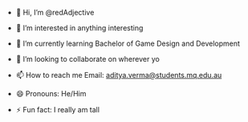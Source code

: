 - 👋 Hi, I’m @redAdjective
  
- 👀 I’m interested in anything interesting
  
- 🌱 I’m currently learning Bachelor of Game Design and Development
  
- 💞️ I’m looking to collaborate on wherever yo 
  
- 📫 How to reach me
  Email: aditya.verma@students.mq.edu.au
  
- 😄 Pronouns: He/Him

- ⚡ Fun fact: I really am tall

<!---
redAdjective/redAdjective is a ✨ special ✨ repository because its `README.md` (this file) appears on your GitHub profile.
You can click the Preview link to take a look at your changes.
--->
